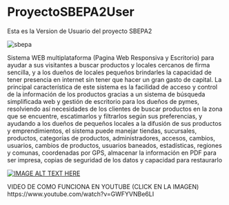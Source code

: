# ProyectoSBEPA2User
Esta es la Version de Usuario del proyecto SBEPA2

![sbepa](https://user-images.githubusercontent.com/50557455/163435955-b4a9251f-97ac-47e9-aec4-cbc73c12a329.jpg)

Sistema WEB multiplataforma (Pagina Web Responsiva y Escritorio) para ayudar a sus visitantes a buscar productos y locales cercanos de firma sencilla, y a los dueños de locales pequeños brindarles la capacidad de tener presencia en internet sin tener que hacer un gran gasto de capital. La principal característica de este sistema es la facilidad de acceso y control de la información de los productos gracias a un sistema de búsqueda simplificada web y gestión de escritorio para los dueños de pymes, resolviendo así necesidades de los clientes de buscar productos en la zona que se encuentre, escatimarlos y filtrarlos según sus preferencias, y ayudando a los dueños de pequeños locales a la difusión de sus productos y emprendimientos, el sistema puede manejar tiendas, sucursales, productos, categorías de productos, administradores, accesos, cambios, usuarios, cambios de productos, usuarios baneados, estadísticas, regiones y comunas, coordenadas por GPS, almacenar la información en PDF para ser impresa, copias de seguridad de los datos y capacidad para restaurarlo

[![IMAGE ALT TEXT HERE](https://img.youtube.com/vi/42wK4vkJnNQ/0.jpg)](https://www.youtube.com/watch?v=42wK4vkJnNQ)
<p>VIDEO DE COMO FUNCIONA EN YOUTUBE (CLICK EN LA IMAGEN)
https://www.youtube.com/watch?v=GWFYVNBe6LI
